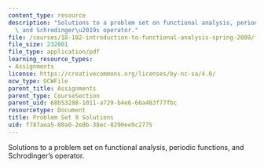 ```yaml
---
content_type: resource
description: "Solutions to a problem set on functional analysis, periodic functions,\
  \ and Schrodinger\u2019s operator."
file: /courses/18-102-introduction-to-functional-analysis-spring-2009/f787aea500a02e0b38ec8290ee9c2775_MIT18_102s09_sol_pset9.pdf
file_size: 232001
file_type: application/pdf
learning_resource_types:
- Assignments
license: https://creativecommons.org/licenses/by-nc-sa/4.0/
ocw_type: OCWFile
parent_title: Assignments
parent_type: CourseSection
parent_uid: 68b53288-1011-a729-b4e6-66a483f77fbc
resourcetype: Document
title: Problem Set 9 Solutions
uid: f787aea5-00a0-2e0b-38ec-8290ee9c2775
---
```

Solutions to a problem set on functional analysis, periodic functions, and Schrodinger’s operator.